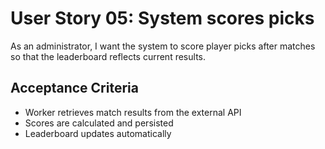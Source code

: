 # User Story 05: System scores picks

As an administrator, I want the system to score player picks after matches so that the leaderboard reflects current results.

## Acceptance Criteria
- Worker retrieves match results from the external API
- Scores are calculated and persisted
- Leaderboard updates automatically
